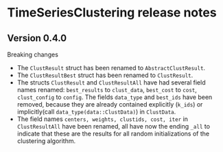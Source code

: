 TimeSeriesClustering release notes
=========================

Version 0.4.0
-------------

Breaking changes

- The `ClustResult` struct has been renamed to `AbstractClustResult`.
- The `ClustResultBest` struct has been renamed to `ClustResult`.
- The structs `ClustResult` and `ClustResultAll` have had several field names renamed: `best_results` to `clust_data`, `best_cost` to `cost`, `clust_config` to `config`. The fields `data_type` and `best_ids` have been removed, because they are already contained explicitly (`k_ids`) or implicitly(call `data_type(data::ClustData)`) in `ClustData`. 
- The field names `centers, weights, clustids, cost, iter` in `ClustResultAll` have been renamed, all have now the ending `_all` to indicate that these are the results for all random initializations of the clustering algorithm.
